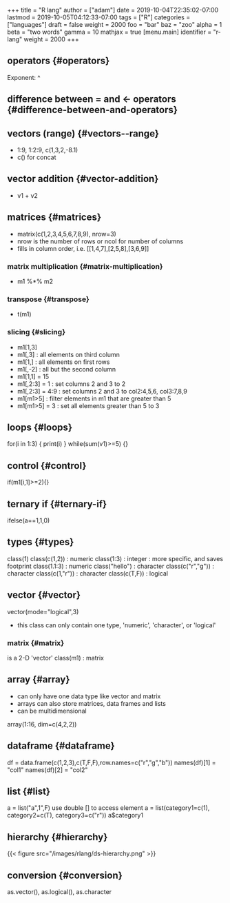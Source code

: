 +++
title = "R lang"
author = ["adam"]
date = 2019-10-04T22:35:02-07:00
lastmod = 2019-10-05T04:12:33-07:00
tags = ["R"]
categories = ["languages"]
draft = false
weight = 2000
foo = "bar"
baz = "zoo"
alpha = 1
beta = "two words"
gamma = 10
mathjax = true
[menu.main]
  identifier = "r-lang"
  weight = 2000
+++

## operators {#operators}

Exponent: ^


## difference between = and <- operators {#difference-between-and-operators}


## vectors (range) {#vectors--range}

-   1:9, 1:2:9, c(1,3,2,-8.1)
-   c() for concat


## vector addition {#vector-addition}

-   v1 + v2


## matrices {#matrices}

-   matrix(c(1,2,3,4,5,6,7,8,9), nrow=3)
-   nrow is the number of rows or ncol for number of columns
-   fills in column order, i.e.
    [[1,4,7],[2,5,8],[3,6,9]]


### matrix multiplication {#matrix-multiplication}

-   m1 %\*% m2


### transpose {#transpose}

-   t(m1)


### slicing {#slicing}

-   m1[1,3]
-   m1[,3]  : all elements on third column
-   m1[1,]  : all elements on first rows
-   m1[,-2] : all but the second column
-   m1[1,1] = 15
-   m1[,2:3] = 1    : set columns 2 and 3 to 2
-   m1[,2:3] = 4:9  : set columns 2 and 3 to col2:4,5,6, col3:7,8,9
-   m1[m1>5]        : filter elements in m1 that are greater than 5
-   m1[m1>5] = 3    : set all elements greater than 5 to 3


## loops {#loops}

for(i in 1:3) { print(i) }
while(sum(v1)>=5) {}


## control {#control}

if(m1[i,1]>=2){}


## ternary if {#ternary-if}

ifelse(a==1,1,0)


## types {#types}

class(1)
class(c(1,2))  : numeric
class(1:3)     : integer : more specific, and saves footprint
class(1.1:3)   : numeric
class("hello") : character
class(c("r","g")) : character
class(c(1,"r"))   : character
class(c(T,F))     : logical


## vector {#vector}

vector(mode="logical",3)

-   this class can only contain one type, 'numeric', 'character', or 'logical'


### matrix {#matrix}

is a 2-D 'vector'
class(m1)  : matrix


## array {#array}

-   can only have one data type like vector and matrix
-   arrays can also store matrices, data frames and lists
-   can be multidimensional

array(1:16, dim=c(4,2,2))


## dataframe {#dataframe}

df = data.frame(c(1,2,3),c(T,F,F),row.names=c("r","g","b"))
names(df)[1] = "col1"
names(df)[2] = "col2"


## list {#list}

a = list("a",1",F)
use double [] to access element
a = list(category1=c(1), category2=c(T), category3=c("r"))
a$category1


## hierarchy {#hierarchy}

{{< figure src="/images/rlang/ds-hierarchy.png" >}}


## conversion {#conversion}

as.vector(), as.logical(), as.character

